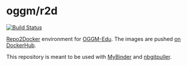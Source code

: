 # oggm/r2d

[![Build Status](https://travis-ci.org/OGGM/oggm-edu-r2d.svg?branch=master)](https://travis-ci.org/OGGM/oggm-edu-r2d)

[Repo2Docker](https://repo2docker.readthedocs.io) environment for [OGGM-Edu](http://edu.oggm.org). The images are pushed [on DockerHub](https://hub.docker.com/r/oggm/r2d).

This repository is meant to be used with [MyBinder](https://mybinder.org/) and [nbgitpuller](https://jupyterhub.github.io/nbgitpuller/).
